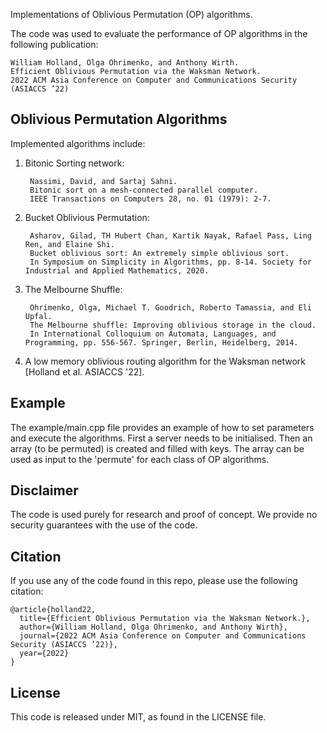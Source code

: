 Implementations of Oblivious Permutation (OP) algorithms.

The code was used to evaluate the performance of OP algorithms in the following publication:

    William Holland, Olga Ohrimenko, and Anthony Wirth.
    Efficient Oblivious Permutation via the Waksman Network.
    2022 ACM Asia Conference on Computer and Communications Security (ASIACCS ’22)



## Oblivious Permutation Algorithms

Implemented algorithms include:

1. Bitonic Sorting network:

        Nassimi, David, and Sartaj Sahni.
        Bitonic sort on a mesh-connected parallel computer.
        IEEE Transactions on Computers 28, no. 01 (1979): 2-7.

2. Bucket Oblivious Permutation:

        Asharov, Gilad, TH Hubert Chan, Kartik Nayak, Rafael Pass, Ling Ren, and Elaine Shi.
        Bucket oblivious sort: An extremely simple oblivious sort.
        In Symposium on Simplicity in Algorithms, pp. 8-14. Society for Industrial and Applied Mathematics, 2020.

3. The Melbourne Shuffle:

        Ohrimenko, Olga, Michael T. Goodrich, Roberto Tamassia, and Eli Upfal.
        The Melbourne shuffle: Improving oblivious storage in the cloud.
        In International Colloquium on Automata, Languages, and Programming, pp. 556-567. Springer, Berlin, Heidelberg, 2014.

4. A low memory oblivious routing algorithm for the Waksman network [Holland et al. ASIACCS '22].

## Example 

The example/main.cpp file provides an example of how to set parameters and execute the algorithms. First a server needs to be initialised. Then an array (to be permuted) is created and filled with keys. The array can be used as input to the 'permute' for each class of OP algorithms.


## Disclaimer 

The code is used purely for research and proof of concept. We provide no security guarantees with the use of the code.


## Citation 
If you use any of the code found in this repo, please use the following citation:

    @article{holland22,
      title={Efficient Oblivious Permutation via the Waksman Network.},
      author={William Holland, Olga Ohrimenko, and Anthony Wirth},
      journal={2022 ACM Asia Conference on Computer and Communications Security (ASIACCS ’22)},
      year={2022}
    }


## License 

This code is released under MIT, as found in the LICENSE file.


